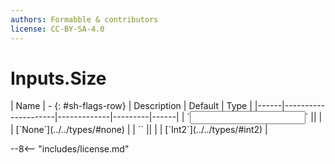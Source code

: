 ```yaml
---
authors: Formabble & contributors
license: CC-BY-SA-4.0
---
```



# Inputs.Size

<div class="sh-parameters" markdown="1">
| Name | - {: #sh-flags-row} | Description | Default | Type |
|------|---------------------|-------------|---------|------|
| `<input>` || | | [`None`](../../types/#none) |
| `<output>` || | | [`Int2`](../../types/#int2) |

</div>



--8<-- "includes/license.md"

